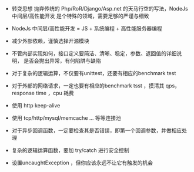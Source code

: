 * 转变思想
    抛弃传统的 Php/RoR/Django/Asp.net 的天马行空的写法，NodeJs 中间层/高性能开发
    是个特殊的领域，需要足够的严谨与细致

* NodeJs 中间层/高性能开发 = JS + 系统编程 + 高性能服务器编程 

* 减少外部依赖，谨慎选择开源模块

* 不管内部实现如何，接口定义要简洁、清晰、稳定，参数、返回值的详细说明，
    是否会抛出异常，有何陷阱与缺陷

* 对于复杂的逻辑运算，不仅要有unittest，还要有相应的benchmark test

* 对于外部的网络请求，一定也要有相应的benchmark tsst ，摸清其 qps，response time ，cpu 耗费

* 使用 http keep-alive 

* 使用 tcp/http/mysql/memcache ... 等等连接池

* 对于异步回调函数，一定要检查其是否错误，即第一个回调参数，并做相应处理

* 复杂的逻辑运算函数，要加 try/catch 进行安全控制

* 设置uncaughtException ，但你应该永远不让它有触发的机会